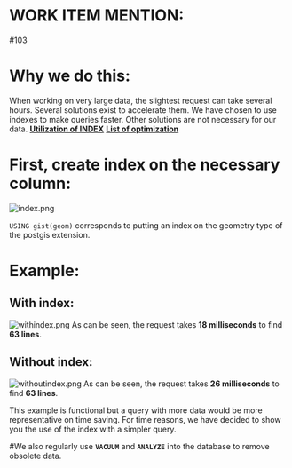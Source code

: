 # **WORK ITEM MENTION:**
#103

# Why we do this:
When working on very large data, the slightest request can take several hours. Several solutions exist to accelerate them. We have chosen to use indexes to make queries faster. Other solutions are not necessary for our data.
**[Utilization of INDEX](https://www.postgresql.org/docs/9.1/sql-createindex.html)**
**[List of optimization](https://wiki.postgresql.org/wiki/Performance_Optimization)**

# First, create index on the necessary column:
![index.png](/.attachments/index-b30b7669-89ad-4ad8-a6f7-6120708cf059.png)

`USING gist(geom)` corresponds to putting an index on the geometry type of the postgis extension.

# Example:
## With index:
![withindex.png](/.attachments/withindex-51b2ebc9-8bd1-4ffa-855a-e4a975273f0c.png)
As can be seen, the request takes **18 milliseconds** to find **63 lines**.

## Without index:
![withoutindex.png](/.attachments/withoutindex-5aea6ef1-60d2-47eb-b135-145b60a5e3ef.png)
As can be seen, the request takes **26 milliseconds** to find **63 lines**.

This example is functional but a query with more data would be more representative on time saving. For time reasons, we have decided to show you the use of the index with a simpler query.

#We also regularly use **`VACUUM`** and **`ANALYZE`** into the database to remove obsolete data.